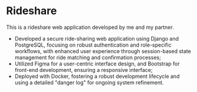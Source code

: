 # Rideshare
This is a rideshare web application developed by me and my partner.


- Developed a secure ride-sharing web application using Django and PostgreSQL, focusing on robust authentication and role-specific
workflows, with enhanced user experience through session-based state management for ride matching and confirmation processes;
- Utilized Figma for a user-centric interface design, and Bootstrap for front-end development, ensuring a responsive interface;
- Deployed with Docker, fostering a robust development lifecycle and using a detailed "danger log" for ongoing system refinement.